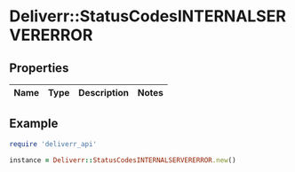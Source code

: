 # Deliverr::StatusCodesINTERNALSERVERERROR

## Properties

| Name | Type | Description | Notes |
| ---- | ---- | ----------- | ----- |

## Example

```ruby
require 'deliverr_api'

instance = Deliverr::StatusCodesINTERNALSERVERERROR.new()
```

